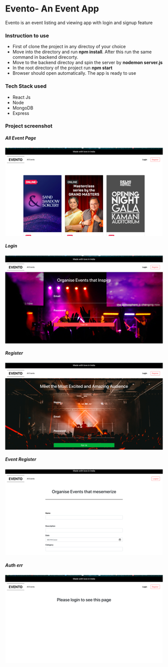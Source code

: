 <h1>Evento- An Event App</h1>
<p>
  Evento is an event listing and viewing app with login and signup feature
  </p>

<h3>Instruction to use</h3>
<ul>
<li>
  First of clone the project in any directoy of your choice
  </li>
  <li>
    Move into the directory and run <strong>npm install</strong>. After
    this run the same command in backend direcorty.
    </li>
    <li>
      Move to the backend directoy and spin the server by <strong>nodemon server.js</strong>

  </li>
      <li>
        In the root directory of the project run <strong>npm start</strong>
        </li>

   <li>
          Browser should open automatically. The app is ready to use
          </li>

  </ul>

  <h3>Tech Stack used</h3>
<ul>
  <li>
    React Js
    </li>
    <li>
      Node
      </li>
      <li>
        MongoDB
        </li>
        <li>
          Express
          </li>
  </ul>
  
  <h3>Project screenshot</h3>
  <h5>All Event Page</h5>
  <img src='src/screenshots/allEvent.png'/>
  
  <h5>Login</h5>
  <img src='src/screenshots/login.png'/>
  
  
  <h5>Register</h5>
  <img src='src/screenshots/register.png'/>
  
  
  <h5>Event Register</h5>
  <img src='src/screenshots/event.png'/>
  
  <h5>Auth err</h5>
  <img src='src/screenshots/auth.png'/>
